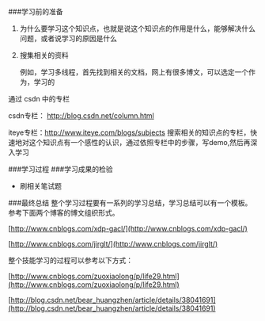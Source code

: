 ###学习前的准备
1. 为什么要学习这个知识点，也就是说这个知识点的作用是什么，能够解决什么问题，或者说学习的原因是什么
2. 搜集相关的资料

	例如，学习多线程，首先找到相关的文档，网上有很多博文，可以选定一个作为，学习的

通过 csdn 中的专栏 

csdn专栏： http://blog.csdn.net/column.html

iteye专栏：http://www.iteye.com/blogs/subjects
搜索相关的知识点的专栏，快速地对这个知识点有一个感性的认识，通过依照专栏中的步骤，写demo,然后再深入学习


###学习过程
###学习成果的检验
- 刷相关笔试题

###最终总结
整个学习过程要有一系列的学习总结，学习总结可以有一个模板。
参考下面两个博客的博文组织形式。

[http://www.cnblogs.com/xdp-gacl/](http://www.cnblogs.com/xdp-gacl/)

[http://www.cnblogs.com/jirglt/](http://www.cnblogs.com/jirglt/)

整个技能学习的过程可以参考以下方式：

[http://www.cnblogs.com/zuoxiaolong/p/life29.html](http://www.cnblogs.com/zuoxiaolong/p/life29.html)

[http://blog.csdn.net/bear_huangzhen/article/details/38041691](http://blog.csdn.net/bear_huangzhen/article/details/38041691)